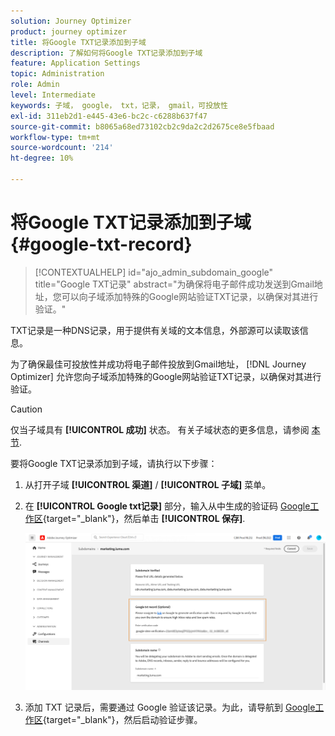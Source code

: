 ```yaml
---
solution: Journey Optimizer
product: journey optimizer
title: 将Google TXT记录添加到子域
description: 了解如何将Google TXT记录添加到子域
feature: Application Settings
topic: Administration
role: Admin
level: Intermediate
keywords: 子域， google， txt，记录， gmail，可投放性
exl-id: 311eb2d1-e445-43e6-bc2c-c6288b637f47
source-git-commit: b8065a68ed73102cb2c9da2c2d2675ce8e5fbaad
workflow-type: tm+mt
source-wordcount: '214'
ht-degree: 10%

---
```


# 将Google TXT记录添加到子域 {#google-txt-record}

>[!CONTEXTUALHELP]
>id="ajo_admin_subdomain_google"
>title="Google TXT记录"
>abstract="为确保将电子邮件成功发送到Gmail地址，您可以向子域添加特殊的Google网站验证TXT记录，以确保对其进行验证。"

TXT记录是一种DNS记录，用于提供有关域的文本信息，外部源可以读取该信息。

为了确保最佳可投放性并成功将电子邮件投放到Gmail地址， [!DNL Journey Optimizer] 允许您向子域添加特殊的Google网站验证TXT记录，以确保对其进行验证。

>[!CAUTION]
>
> 仅当子域具有 **[!UICONTROL 成功]** 状态。 有关子域状态的更多信息，请参阅 [本节](about-subdomain-delegation.md#access-delegated-subdomains).

要将Google TXT记录添加到子域，请执行以下步骤：

1. 从打开子域 **[!UICONTROL 渠道]** / **[!UICONTROL 子域]** 菜单。

1. 在 **[!UICONTROL Google txt记录]** 部分，输入从中生成的验证码 [Google工作区](https://support.google.com/a/answer/183895){target="_blank"}<!--G Suite Admin tools-->，然后单击 **[!UICONTROL 保存]**.

   ![](assets/subdomain-google-txt.png)

1. 添加 TXT 记录后，需要通过 Google 验证该记录。为此，请导航到 [Google工作区](https://support.google.com/a/answer/183895){target="_blank"}<!--G Suite Admin tools-->，然后启动验证步骤。
